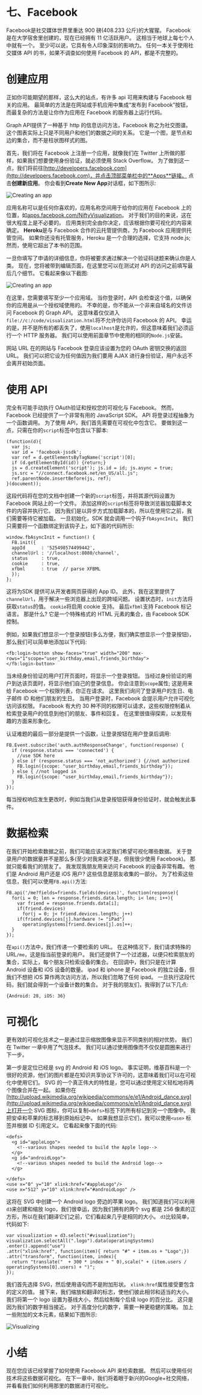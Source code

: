 # 七、Facebook

Facebook是社交媒体世界里重达 900 磅(408.233 公斤)的大猩猩。 Facebook 是在大学宿舍里创建的，现在已经拥有 11 亿活跃用户。 这相当于地球上每七个人中就有一个。 至少可以说，它具有令人印象深刻的影响力。 任何一本关于使用社交媒体 API 的书，如果不调查如何使用 Facebook 的 API，都是不完整的。

# 创建应用

正如你可能期望的那样，这么大的站点，有许多 api 可用来构建与 Facebook 相关的应用。 最简单的方法是在网站或手机应用中集成“发布到 Facebook”按钮，而最复杂的方法是让你作为应用在 Facebook 的服务器上运行代码。

Graph API提供了一种基于 http 的信息访问方法，Facebook 称之为社交图谱。 这个图表实际上只是不同用户和他们的数据之间的关系。 它是一个图，是节点和边的集合，而不是柱状图样式的图。

首先，我们将在 Facebook 上注册一个应用，就像我们在 Twitter 上所做的那样，如果我们想要使用身份验证，就必须使用 Stack Overflow。 为了做到这一点，我们将前往[http://developers.facebook.com](http://developers.facebook.com)，并点击顶部菜单栏中的**Apps**链接。 点击**创建新应用**。 你会看到**Create New App**对话框，如下图所示:

![Creating an app](graphics/6542OS_07_01.jpg)

应用名称可以是任何你喜欢的，应用名称空间用于给你的应用在 Facebook 上的位置，如[apps.facebook.com/NiftyVisualization](http://apps.facebook.com/NiftyVisualization)。 对于我们的目的来说，这在很大程度上是不必要的。 应用类别完全由你决定，应该根据你要可视化的内容来确定。 **Heroku**是与 Facebook 合作的云托管提供商，为 Facebook 应用提供托管空间。 如果你还没有托管服务，Heroku 是一个合理的选择，它支持 node.js; 然而，使用它超出了本书的范围。

一旦你填写了申请的详细信息，你将被要求通过解决一个验证码谜题来确认你是人类。 现在，您将被带到编辑页面，在这里您可以在测试对 API 的访问之前填写最后几个细节。 它看起来像以下截图:

![Creating an app](graphics/6542OS_07_02.jpg)

在这里，您需要填写至少一个应用域。 当你登录时，API 会检查这个值，以确保你的应用是从一个授权域使用的。 不幸的是，你不能从一个非来自域名的文件访问 Facebook 的 Graph API。 这意味着仅仅进入`file://c:/code/visualization.html`将不允许你访问 Facebook 的 API。 幸运的是，并不是所有的都丢失了，使用`localhost`是允许的，但这意味着我们必须运行一个 HTTP 服务器。 我们可以使用前面章节中使用的相同的`Node.js`安装。

网站 URL 在的网站与 Facebook 登录应该设置为您的 OAuth 密钥交换的返回 URL。 我们可以把它设为任何值因为我们要用 AJAX 进行身份验证，用户永远不会离开初始页面。

# 使用 API

完全有可能手动执行 OAuth验证和授权您的可视化与 Facebook。 然而，Facebook 已经提供了一个非常有用的 JavaScript SDK。 API 将登录过程抽象为一个函数调用。 为了使用 API，我们首先需要在可视化中包含它。 要做到这一点，只需在你的`script`标签中包含以下脚本:

```
(function(d){
  var js;
  var id = 'facebook-jssdk';
  var ref = d.getElementsByTagName('script')[0];
  if (d.getElementById(id)) {return;}
  js = d.createElement('script'); js.id = id; js.async = true;
  js.src = "//connect.facebook.net/en_US/all.js";
  ref.parentNode.insertBefore(js, ref);
}(document));
```

这段代码将在您的文档中创建一个新的`script`标签，并将其源代码设置为 Facebook 网站上的一个文件。 添加这样的`script`标签将导致浏览器加载脚本文件的内容并执行它。 因为我们是以异步方式加载脚本的，所以在使用它之前，我们需要等待它被加载。 一旦初始化，SDK 就会调用一个钩子`fbAsyncInit`。 我们只需要将一个函数绑定到该钩子上，如下面的代码所示:

```
window.fbAsyncInit = function() {
  FB.init({
  appId      : '525498574499442', 
  channelUrl : '//localhost:8080/channel', 
  status     : true, 
  cookie     : true, 
  xfbml      : true  // parse XFBML
  });
};
```

这将为SDK 提供可从开发者网页获得的 App ID。 此外，我在这里提供了`channelUrl`，用于解决一些浏览器上出现的跨域问题。 设置状态时，`init`方法将获取`status`的值。 `cookie`将启用 cookie 支持。 最后`xfbml`支持 Facebook 标记语言。 那是什么? 它是一个特殊格式的 HTML 元素的集合，由 Facebook SDK 控制。

例如，如果我们想显示一个登录按钮(多么方便，我们确实想显示一个登录按钮)，那么我们可以简单地添加以下代码:

```
<fb:login-button show-faces="true" width="200" max-rows="1"scope="user_birthday,email,friends_birthday">
</fb:login-button>
```

当未经身份验证的用户打开页面时，将显示一个登录按钮。 当经过身份验证的用户到达该页面时，将显示他们自己的登录信息。 你会注意到`scope`属性; 这是用来给 Facebook 一个权限列表，你正在请求。 这里我们询问了登录用户的生日、电子邮件 ID 和他们朋友的生日。 当用户登录时，Facebook 会提示用户允许可视化访问该权限。 Facebook 有大约 30 种不同的权限可以请求，这些权限控制着从检索登录用户的信息到他们的朋友、事件和回复。 在这里很值得探索，以发现有趣的方面来形象化。

认证难题的最后一部分是提供一个函数，让登录按钮在用户登录后调用:

```
FB.Event.subscribe('auth.authResponseChange', function(response) {
  if (response.status === 'connected') {
    //use SDK here
  } else if (response.status === 'not_authorized') {//not authorized
    FB.login({scope: "user_birthday,email,friends_birthday"});
  } else { //not logged in
    FB.login({scope: "user_birthday,email,friends_birthday"});
  }
});
```

每当授权响应发生更改时，例如当我们从登录按钮获得身份验证时，就会触发此事件。

# 数据检索

在我们开始检索数据之前，我们可能应该决定我们希望可视化哪些数据。 关于登录用户的数据量并不是那么多(至少对我来说不是，但我很少使用 Facebook)。 那就只能看我们的朋友了。 我发现我朋友用来访问 Facebook 的设备非常有趣。 他们是 Android 用户还是 iOS 用户? 这些信息是朋友收集的一部分。 为了检索这些信息，我们可以使用`FB.api()`方法:

```
FB.api('/me?fields=friends.fields(devices)', function(response){
  for(i = 0; len = response.friends.data.length; i< len; i++){
    var friend = response.friends.data[i];
    if(friend.devices)
      for(j = 0; j< friend.devices.length; j++)
    if(friend.devices[j].hardware != "iPad")
      operatingSystems[friend.devices[j].os]++;
  }
});
```

在`api()`方法中，我们传递一个要检索的 URL。 在这种情况下，我们请求特殊的 URL`/me`，这是指当前登录的用户。 我们还提供了一个过滤器，以便只检索朋友的集合，实际上，每个朋友只检索设备的集合。 在回调中，我们只是在计算 Android 设备和 iOS 设备的数量。 ipad 和 iphone 是 Facebook 的独立设备，但我们不想把 iOS 算作两次访问方法，所以我们忽略了任何 ipad。 一旦执行这段代码，我们就会得到一个设备计数的集合。 对于我的朋友们，我得到了以下几点:

```
{Android: 28, iOS: 36}
```

# 可视化

更有效的可视化技术之一是通过显示缩放图像来显示不同类别的相对优势。 我们在 Twitter 一章中用了气泡技术。 我们可以通过使用图像而不仅仅是圆圈来进行下一步。

第一步是定位已经是 svg 的 Android 和 iOS logo。 事实证明，维基百科是一个很好的资源，他们的图片都是在知识共享协议下许可的，这意味着我们可以在可视化中使用它们。 SVG 的一个真正伟大的特性是，您可以通过使用定义轻松地将两个图像合并在一起。 如果你在[http://upload.wikimedia.org/wikipedia/commons/e/e1/Android_dance.svg](http://upload.wikimedia.org/wikipedia/commons/e/e1/Android_dance.svg)上打开一个 SVG 图标，你可以复制`<defs>`标签下的所有标记到另一个图像中。 我把安卓和苹果的标志移到原始标记中。 如果我想显示它们，我可以使用`<use>` 标签并根据 ID 引用定义。 它看起来像下面的代码:

```
<defs>
  <g id="appleLogo">
    <!--various shapes needed to build the Apple logo-->
  </g>
  <g id="androidLogo">
    <!--various shapes needed to build the Android logo-->
  </g>

</defs>
<use x="0" y="10" xlink:href="#appleLogo"/>
<use x="512" y="10" xlink:href="#androidLogo" />
```

这将在 SVG 中创建一个 Android logo 旁边的苹果 logo。 我们知道我们可以利用`d3`来创建和缩放 logo，我们很幸运，因为我们拥有的两个 svg 都是 256 像素的正方形，所以在我们翻译它们之前，它们看起来几乎是相同的大小。 `d3`比较简单，代码如下:

```
var visualization = d3.select("#visualization");
visualization.selectAll(".logo").data(operatingSystems)
.enter().append("use")
.attr("xlink:href", function(item){ return "#" + item.os + "Logo";})
.attr("transform", function(item, index){
  return "translate("  + 300 * index + " 0),scale(" + (item.users / operatingSystems[0].users) + ")";
});
```

我们首先选择 SVG，然后使用语句而不是附加形状。 `xlink:href`属性接受要包含的定义的值。 接下来，我们缩放和翻译的标志，使他们彼此相邻和适当的大小。 我们将第一个 logo 设置为基线大小，然后绘制每个后续 logo 的百分比。 这只是因为我们的数字相当接近。 对于高度分化的数字，需要一种更稳健的策略。 加上一些附加的文本元素，结果如下图所示:

![Visualizing](graphics/6542OS_07_03.jpg)

# 小结

现在您应该已经掌握了如何使用 Facebook API 来检索数据。 然后可以使用任何技术将这些数据可视化。 在下一章中，我们将着眼于新兴的Google+社交网络，并看看我们如何利用那里的数据进行可视化。